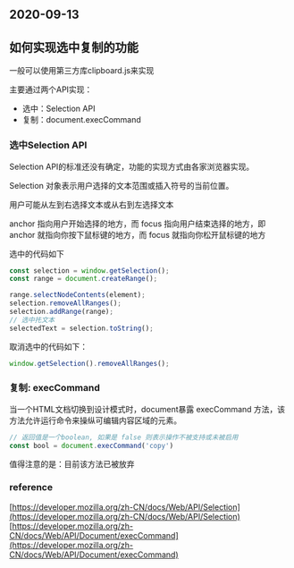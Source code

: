 ## 2020-09-13

## 如何实现选中复制的功能

一般可以使用第三方库clipboard.js来实现

主要通过两个API实现：
- 选中：Selection API
- 复制：document.execCommand

### 选中Selection API

Selection API的标准还没有确定，功能的实现方式由各家浏览器实现。

Selection 对象表示用户选择的文本范围或插入符号的当前位置。

用户可能从左到右选择文本或从右到左选择文本

anchor 指向用户开始选择的地方，而 focus 指向用户结束选择的地方，即anchor 就指向你按下鼠标键的地方，而 focus 就指向你松开鼠标键的地方

选中的代码如下
```js
const selection = window.getSelection();
const range = document.createRange();

range.selectNodeContents(element);
selection.removeAllRanges();
selection.addRange(range);
// 选中扥文本
selectedText = selection.toString();
```

取消选中的代码如下：
```js
window.getSelection().removeAllRanges();
```

### 复制: execCommand

当一个HTML文档切换到设计模式时，document暴露 execCommand 方法，该方法允许运行命令来操纵可编辑内容区域的元素。

```js
// 返回值是一个boolean, 如果是 false 则表示操作不被支持或未被启用
const bool = document.execCommand('copy')
```

值得注意的是：目前该方法已被放弃

### reference

[https://developer.mozilla.org/zh-CN/docs/Web/API/Selection](https://developer.mozilla.org/zh-CN/docs/Web/API/Selection)
[https://developer.mozilla.org/zh-CN/docs/Web/API/Document/execCommand](https://developer.mozilla.org/zh-CN/docs/Web/API/Document/execCommand)

